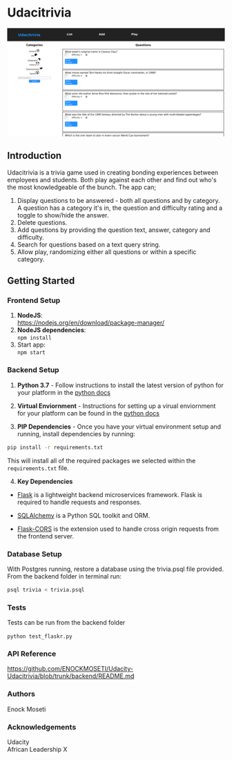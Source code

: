 # Udacitrivia

![book listings](./udacitrivia.png)

## Introduction

Udacitrivia is a trivia game used in creating bonding experiences between employees and students. Both play against each other and find out who's the most knowledgeable of the bunch. The app can;

1. Display questions to be answered - both all questions and by category. A question has a category it's in, the question and difficulty rating and a toggle to show/hide the answer.
2. Delete questions.
3. Add questions by providing the question text, answer, category and difficulty.
4. Search for questions based on a text query string.
5. Allow play, randomizing either all questions or within a specific category.

## Getting Started

### Frontend Setup

1. **NodeJS**: \
https://nodejs.org/en/download/package-manager/ 
2. **NodeJS dependencies**: \
`npm install` 
3. Start app: \
`npm start` 

### Backend Setup

1. **Python 3.7** - Follow instructions to install the latest version of python for your platform in the [python docs](https://docs.python.org/3/using/unix.html#getting-and-installing-the-latest-version-of-python)


2. **Virtual Enviornment** - Instructions for setting up a virual enviornment for your platform can be found in the [python docs](https://packaging.python.org/guides/installing-using-pip-and-virtual-environments/)


3. **PIP Dependencies** - Once you have your virtual environment setup and running, install dependencies by running:
```bash
pip install -r requirements.txt
```
This will install all of the required packages we selected within the `requirements.txt` file.

4. **Key Dependencies**
 - [Flask](http://flask.pocoo.org/)  is a lightweight backend microservices framework. Flask is required to handle requests and responses.

 - [SQLAlchemy](https://www.sqlalchemy.org/) is a Python SQL toolkit and ORM.

 - [Flask-CORS](https://flask-cors.readthedocs.io/en/latest/#) is the extension used to handle cross origin requests from the frontend server. 

### Database Setup
With Postgres running, restore a database using the trivia.psql file provided. From the backend folder in terminal run:
```bash
psql trivia < trivia.psql
```

### Tests

Tests can be run from the backend folder

`python test_flaskr.py`

### API Reference
https://github.com/ENOCKMOSETI/Udacity-Udacitrivia/blob/trunk/backend/README.md

### Authors
Enock Moseti

### Acknowledgements
Udacity \
African Leadership X